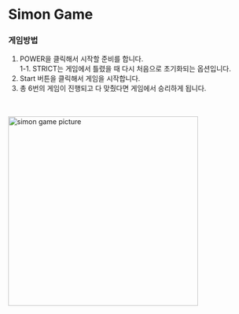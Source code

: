 # Simon Game

### 게임방법
1. POWER을 클릭해서 시작할 준비를 합니다. <br/>
1-1. STRICT는 게임에서 틀렸을 때 다시 처음으로 초기화되는 옵션입니다.
2. Start 버튼을 클릭해서 게임을 시작합니다.
3. 총 6번의 게임이 진행되고 다 맞췄다면 게임에서 승리하게 됩니다.
<br/>
<br/>

<img width="386" alt="simon game picture" src="https://user-images.githubusercontent.com/79409722/201527417-d35fa9cd-2247-4282-b4b6-73b6e8534d56.png">
